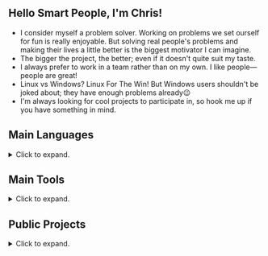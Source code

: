 ## Hello Smart People, I'm Chris!

- I consider myself a problem solver.
  Working on problems we set ourself for fun is really enjoyable.
  But solving real people's problems and making their lives a little better is the biggest motivator I can imagine.
- The bigger the project, the better; even if it doesn't quite suit my taste.
- I always prefer to work in a team rather than on my own.
  I like people—people are great!
- Linux vs Windows? Linux For The Win! But Windows users shouldn't be joked about; they have enough problems already😉
- I'm always looking for cool projects to participate in, so hook me up if you have something in mind.

## Main Languages

<details>
<summary>Click to expand.</summary>

- <img align="left" width="20px" src="images/c%2B%2B.png">C++
- <img align="left" width="20px" src="images/ts.png">TypeScript
- <img align="left" width="20px" src="images/python.png">Python

</details>

## Main Tools

<details>
<summary>Click to expand.</summary>

- <img align="left" width="20px" src="images/neovim.png">Neovim
- <img align="left" width="20px" src="images/bash.png">Bash
- <img align="left" width="20px" src="images/cmake.png">CMake
- <img align="left" width="20px" src="images/premake.png">Premake
- <img align="left" width="20px" src="images/gnu.png">gcc/make/gdb/...
- <img align="left" width="20px" src="images/manim.svg">Manim CE
- <img align="left" width="20px" src="images/blender.png">Blender
- <img align="left" width="20px" src="images/git.png">git (duh)
- <img align="left" width="20px" src="images/latex.jpg">LaTeX
- <img align="left" width="20px" src="images/sdl.jpeg">SDL2
- <img align="left" width="20px" src="images/opengl.png">OpenGL
- <img align="left" width="20px" src="images/gephi.jpg">Gephi
- <img align="left" width="20px" src="images/webpack.png">webpack
- <img align="left" width="20px" src="images/flask.png">Flask

</details>

## Public Projects

<details>
<summary>Click to expand.</summary>

`~` -> work in progress

`*` -> unusable state

### C++

- [Neural Network](https://github.com/christopher-besch/neural_network)
- [Ray Tracer](https://github.com/christopher-besch/ray_tracer)
- [Lynton](https://github.com/christopher-besch/lynton)
- [Cryptography](https://github.com/christopher-besch/cryptography)
- [39th BwInf Round 2](https://github.com/christopher-besch/bwinf_39_round2)
- [40th BwInf Round 1](https://github.com/yves147/bwinf40)
- [C++ Go Fast](https://github.com/christopher-besch/cpp_go_fast)
- [C++ Reference](https://github.com/christopher-besch/cpp_reference)
- `*` [Lynton Legacy](https://github.com/christopher-besch/lynton_legacy)

### TypeScript

- [Big Blue Button Autostatus](https://github.com/christopher-besch/bbb_autostatus)
- [Lake Visualizer](https://github.com/christopher-besch/lake_visualizer)
- [Book Page Converter](https://github.com/christopher-besch/book_page_converter)
- [Who am I](https://github.com/christopher-besch/who_am_i)
- [Physics Words](https://github.com/christopher-besch/physics_words)
- [TypeScript Reference](https://github.com/christopher-besch/typescript_reference)

### Python

- `~` [ToddLinux](https://github.com/ToddLinux/ToddLinux)
- [Manim Editor](https://github.com/ManimEditorProject/manim_editor)
- [Manim CE](https://github.com/ManimCommunity/manim)
- [Manim Reference](https://github.com/christopher-besch/manim_reference)
- [Project Omega](https://github.com/christopher-besch/project_omega)
- [MC Royale Supervisor](https://github.com/christopher-besch/mc_royale_supervisor)
- [OHG Plan Parser](https://github.com/christopher-besch/ohg_plan_parser)
- [Time Table Planner](https://github.com/christopher-besch/time_table_planner)
- [Technik^3 Plan](https://github.com/christopher-besch/technik3-plan)
- [ARG Toolset](https://github.com/christopher-besch/arg_toolset)
- [39th BwInf Round 1](https://github.com/christopher-besch/bwinf_39_round1)
- [37th BwInf Round 1](https://github.com/christopher-besch/bwinf_37_round1)
- [Lofi Girl Downloader](https://github.com/christopher-besch/lofi_girl_downloader)

<details>
<summary>More</summary>

### Bash

- [Bash Reference](https://github.com/christopher-besch/bash_reference)

### LaTeX

- [LaTeX Reference](https://github.com/christopher-besch/latex_reference)

### Assembly

- [Assembly Reference](https://github.com/christopher-besch/assembly_reference)

### Blender

- [Models](https://github.com/christopher-besch/blender_models)

### Configs

- [LunarVim](https://github.com/christopher-besch/lvim_like_me)
- [Neovim](https://github.com/christopher-besch/nvim_like_me)
- [Kitty](https://github.com/christopher-besch/kitty_like_me)
- [Miscellaneous](https://github.com/christopher-besch/miscellaneous_configs)

### Java

- [Social Blog](https://github.com/pascal-kuschkowitz/Inf-Proj-ProductDev)
- [Encryption](https://github.com/christopher-besch/java_encryption)
- [Sorting Algorithms](https://github.com/christopher-besch/sorting_algorithms)

</details>
</details>
